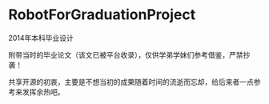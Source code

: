 # RobotForGraduationProject
2014年本科毕业设计

附带当时的毕业论文（该文已被平台收录），仅供学弟学妹们参考借鉴，严禁抄袭！

共享开源的初衷，主要是不想当初的成果随着时间的流逝而忘却，给后来者一点参考来发挥余热吧。
